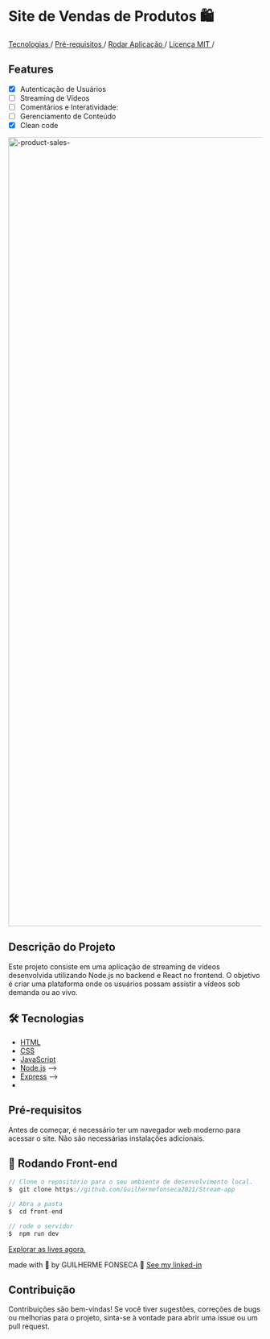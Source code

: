 # Site de Vendas de Produtos 🛍️

<a style="text-align: center">   
  <a href="#🛠️-tecnologias"> Tecnologias </a> / 
  <a href="#pré-requisitos"> Pré-requisitos </a> / 
  <a href="#🎲-rodando-front-end"> Rodar Aplicação </a> / 
  <a href="#contribuição"> Licença MIT </a> / 
</p>

## Features

- [x] Autenticação de Usuários
- [ ] Streaming de Vídeos
- [ ] Comentários e Interatividade: 
- [ ] Gerenciamento de Conteúdo
- [x] Clean code

<img width="1567" alt="">
<img width="1567" alt="-product-sales-" src="">

## Descrição do Projeto

Este projeto consiste em uma aplicação de streaming de vídeos desenvolvida utilizando Node.js no backend e React no frontend. O objetivo é criar uma plataforma onde os usuários possam assistir a vídeos sob demanda ou ao vivo.

## 🛠️ Tecnologias

- [HTML](https://developer.mozilla.org/en-US/docs/Web/HTML)
- [CSS](https://developer.mozilla.org/en-US/docs/Web/CSS)
- [JavaScript](https://developer.mozilla.org/en-US/docs/Web/JavaScript)
- [Node.js](https://nodejs.org/en/) -->
- [Express](https://expressjs.com/) -->
-

## Pré-requisitos

Antes de começar, é necessário ter um navegador web moderno para acessar o site. Não são necessárias instalações adicionais.

## 🎲 Rodando Front-end

```js
// Clone o repositório para o seu ambiente de desenvolvimento local.
$  git clone https://github.com/Guilhermefonseca2021/Stream-app

// Abra a pasta
$  cd front-end

// rode o servidor
$  npm run dev
```

<a href="">Explorar as lives agora. </a>

made with 💜 by GUILHERME FONSECA 👋 [See my linked-in](https://www.linkedin.com/in/guilherme-fonseca-dos-santos-a49594207/)

## Contribuição

Contribuições são bem-vindas! Se você tiver sugestões, correções de bugs ou melhorias para o projeto, sinta-se à vontade para abrir uma issue ou um pull request.
